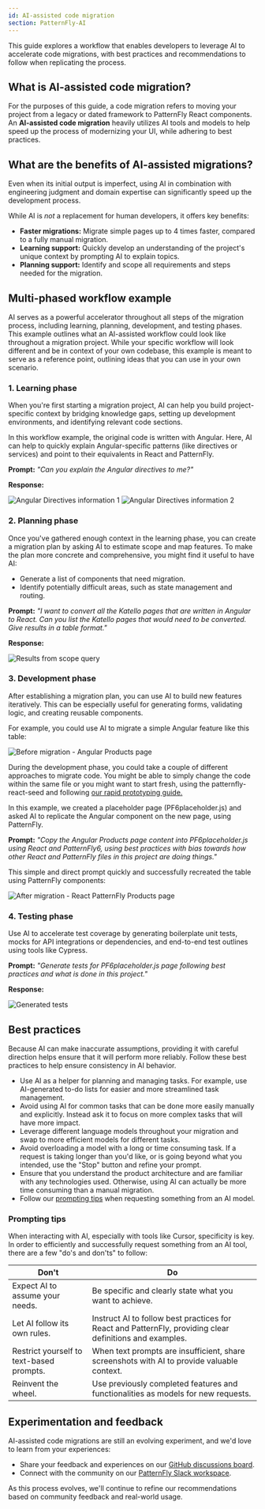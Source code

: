 ```yaml
---
id: AI-assisted code migration
section: PatternFly-AI
---
```


This guide explores a workflow that enables developers to leverage AI to accelerate code migrations, with best practices and recommendations to follow when replicating the process.  

## What is AI-assisted code migration?

For the purposes of this guide, a code migration refers to moving your project from a legacy or dated framework to PatternFly React components. An **AI-assisted code migration** heavily utilizes AI tools and models to help speed up the process of modernizing your UI, while adhering to best practices. 

## What are the benefits of AI-assisted migrations? 

Even when its initial output is imperfect, using AI in combination with engineering judgment and domain expertise can significantly speed up the development process.

While AI is *not* a replacement for human developers, it offers key benefits: 
- **Faster migrations:** Migrate simple pages up to 4 times faster, compared to a fully manual migration. 
- **Learning support:** Quickly develop an understanding of the project's unique context by prompting AI to explain topics. 
- **Planning support:** Identify and scope all requirements and steps needed for the migration. 

## Multi-phased workflow example

AI serves as a powerful accelerator throughout all steps of the migration process, including learning, planning, development, and testing phases. This example outlines what an AI-assisted workflow could look like throughout a migration project. While your specific workflow will look different and be in context of your own codebase, this example is meant to serve as a reference point, outlining ideas that you can use in your own scenario.

### 1. Learning phase

When you're first starting a migration project, AI can help you build project-specific context by bridging knowledge gaps, setting up development environments, and identifying relevant code sections.

In this workflow example, the original code is written with Angular. Here, AI can help to quickly explain Angular-specific patterns (like directives or services) and point to their equivalents in React and PatternFly. 

**Prompt:** 
_"Can you explain the Angular directives to me?"_

**Response:** 

![Angular Directives information 1](./img/angular-directives-1.png) ![Angular Directives information 2](./img/angular-directives-2.png)

### 2. Planning phase

Once you've gathered enough context in the learning phase, you can create a migration plan by asking AI to estimate scope and map features. To make the plan more concrete and comprehensive, you might find it useful to have AI:
- Generate a list of components that need migration.
- Identify potentially difficult areas, such as state management and routing.

**Prompt:**
_"I want to convert all the Katello pages that are written in Angular to React. Can you list the Katello pages that would need to be converted. Give results in a table format."_

**Response:**

![Results from scope query](./img/scope-results.png)

### 3. Development phase

After establishing a migration plan, you can use AI to build new features iteratively. This can be especially useful for generating forms, validating logic, and creating reusable components.

For example, you could use AI to migrate a simple Angular feature like this table:
        
![Before migration - Angular Products page](./img/products-before.png)

During the development phase, you could take a couple of different approaches to migrate code. You might be able to simply change the code within the same file or you might want to start fresh, using the patternfly-react-seed and following [our rapid prototyping guide.](https://www.patternfly.org/patternfly-ai/rapid-prototyping/new-prototypes)

In this example, we created a placeholder page (PF6placeholder.js) and asked AI to replicate the Angular component on the new page, using PatternFly. 

**Prompt:**
_"Copy the Angular Products page content into PF6placeholder.js using React and PatternFly6, using best practices with bias towards how other React and PatternFly files in this project are doing things."_

This simple and direct prompt quickly and successfully recreated the table using PatternFly components:  

![After migration - React PatternFly Products page](./img/products-after.png)

### 4. Testing phase

Use AI to accelerate test coverage by generating boilerplate unit tests, mocks for API integrations or dependencies, and end-to-end test outlines using tools like Cypress.

**Prompt:** 
_"Generate tests for PF6placeholder.js page following best practices and what is done in this project."_

**Response:**

![Generated tests](./img/generated-tests.png)

## Best practices
	
Because AI can make inaccurate assumptions, providing it with careful direction helps ensure that it will perform more reliably. Follow these best practices to help ensure consistency in AI behavior.
    
- Use AI as a helper for planning and managing tasks. For example, use AI-generated to-do lists for easier and more streamlined task management.
- Avoid using AI for common tasks that can be done more easily manually and explicitly. Instead ask it to focus on more complex tasks that will have more impact. 
- Leverage different language models throughout your migration and swap to more efficient models for different tasks. 
- Avoid overloading a model with a long or time consuming task. If a request is taking longer than you'd like, or is going beyond what you intended, use the "Stop" button and refine your prompt.
- Ensure that you understand the product architecture and are familiar with any technologies used. Otherwise, using AI can actually be more time consuming than a manual migration.
- Follow our [prompting tips](#prompting-tips) when requesting something from an AI model.

### Prompting tips 

When interacting with AI, especially with tools like Cursor, specificity is key. In order to efficiently and successfully request something from an AI tool, there are a few "do's and don'ts" to follow:

| **Don't** | **Do** |
| --- | --- |
| Expect AI to assume your needs. | Be specific and clearly state what you want to achieve. |
| Let AI follow its own rules. | Instruct AI to follow best practices for React and PatternFly, providing clear definitions and examples. |
| Restrict yourself to text-based prompts. | When text prompts are insufficient, share screenshots with AI to provide valuable context. |
| Reinvent the wheel. |  Use previously completed features and functionalities as models for new requests. |

## Experimentation and feedback 

AI-assisted code migrations are still an evolving experiment, and we'd love to learn from your experiences: 
- Share your feedback and experiences on our [GitHub discussions board](https://github.com/orgs/patternfly/discussions).
- Connect with the community on our [PatternFly Slack workspace](https://join.slack.com/t/patternfly/shared_invite/zt-1npmqswgk-bF2R1E2rglV8jz5DNTezMQ).
 
As this process evolves, we'll continue to refine our recommendations based on community feedback and real-world usage. 

